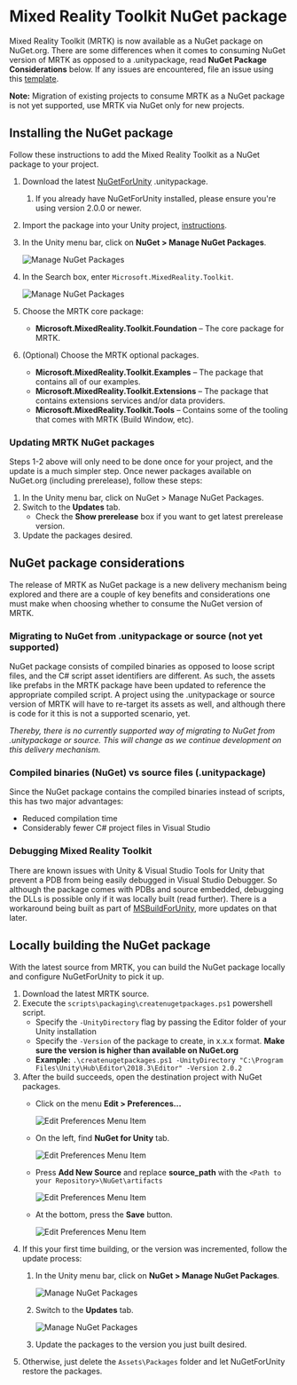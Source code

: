 # Mixed Reality Toolkit NuGet package

Mixed Reality Toolkit (MRTK) is now available as a NuGet package on NuGet.org. There are some differences when it comes to consuming NuGet version of MRTK as opposed to a .unitypackage, read **NuGet Package Considerations** below. If any issues are encountered, file an issue using this [template](https://github.com/microsoft/MixedRealityToolkit-Unity/issues/new?assignees=&labels=Bug,Package%20Management%20-%20NuGet&template=bug-report.md&title=).

**Note:** Migration of existing projects to consume MRTK as a NuGet package is not yet supported, use MRTK via NuGet only for new projects.

## Installing the NuGet package

Follow these instructions to add the Mixed Reality Toolkit as a NuGet package to your project.

1. Download the latest [NuGetForUnity](https://github.com/GlitchEnzo/NuGetForUnity/releases/latest) .unitypackage.
    1. If you already have NuGetForUnity installed, please ensure you're using version 2.0.0 or newer.
1. Import the package into your Unity project, [instructions](https://docs.unity3d.com/Manual/AssetPackages.html).
1. In the Unity menu bar, click on **NuGet > Manage NuGet Packages**.

    ![Manage NuGet Packages](Images/NuGet/ManageNuGetPackages.png)
1. In the Search box, enter `Microsoft.MixedReality.Toolkit`.

    ![Manage NuGet Packages](Images/NuGet/SearchBox.png)
1. Choose the MRTK core package:
    - **Microsoft.MixedReality.Toolkit.Foundation** – The core package for MRTK.
1. (Optional) Choose the MRTK optional packages.
    - **Microsoft.MixedReality.Toolkit.Examples** – The package that contains all of our examples.
    - **Microsoft.MixedReality.Toolkit.Extensions** – The package that contains extensions services and/or data providers.
    - **Microsoft.MixedReality.Toolkit.Tools** – Contains some of the tooling that comes with MRTK (Build Window, etc).

### Updating MRTK NuGet packages

Steps 1-2 above will only need to be done once for your project, and the update is a much simpler step. Once newer packages available on NuGet.org (including prerelease), follow these steps:

1. In the Unity menu bar, click on NuGet > Manage NuGet Packages.
1. Switch to the **Updates** tab.
    - Check the **Show prerelease** box if you want to get latest prerelease version.
1. Update the packages desired.

## NuGet package considerations

The release of MRTK as NuGet package is a new delivery mechanism being explored and there are a couple of key benefits and considerations one must make when choosing whether to consume the NuGet version of MRTK.

### Migrating to NuGet from .unitypackage or source (not yet supported)

NuGet package consists of compiled binaries as opposed to loose script files, and the C# script asset identifiers are different. As such, the assets like prefabs in the MRTK package have been updated to reference the appropriate compiled script. A project using the .unitypackage or source version of MRTK will have to re-target its assets as well, and although there is code for it this is not a supported scenario, yet.

*Thereby, there is no currently supported way of migrating to NuGet from .unitypackage or source. This will change as we continue development on this delivery mechanism.*

### Compiled binaries (NuGet) vs source files (.unitypackage)

Since the NuGet package contains the compiled binaries instead of scripts, this has two major advantages:

- Reduced compilation time
- Considerably fewer C# project files in Visual Studio

### Debugging Mixed Reality Toolkit

There are known issues with Unity & Visual Studio Tools for Unity that prevent a PDB from being easily debugged in Visual Studio Debugger. So although the package comes with PDBs and source embedded, debugging the DLLs is possible only if it was locally built (read further). There is a workaround being built as part of [MSBuildForUnity](https://github.com/microsoft/MSBuildForUnity/), more updates on that later.

## Locally building the NuGet package

With the latest source from MRTK, you can build the NuGet package locally and configure NuGetForUnity to pick it up.

1. Download the latest MRTK source.
1. Execute the `scripts\packaging\createnugetpackages.ps1` powershell script.
    - Specify the `-UnityDirectory` flag by passing the Editor folder of your Unity installation
    - Specify the `-Version` of the package to create, in x.x.x format. **Make sure the version is higher than available on NuGet.org**
    - **Example:** `.\createnugetpackages.ps1 -UnityDirectory "C:\Program Files\Unity\Hub\Editor\2018.3\Editor" -Version 2.0.2`
1. After the build succeeds, open the destination project with NuGet packages.
    - Click on the menu **Edit > Preferences...**

        ![Edit Preferences Menu Item](Images/NuGet/ProjectPreferences.png)
    - On the left, find **NuGet for Unity** tab.

        ![Edit Preferences Menu Item](Images/NuGet/NuGetForUnityPreferencesTab.png)
    - Press **Add New Source** and replace **source_path** with the `<Path to your Repository>\NuGet\artifacts`

        ![Edit Preferences Menu Item](Images/NuGet/AddNewSource.png)
    - At the bottom, press the **Save** button.

        ![Edit Preferences Menu Item](Images/NuGet/SaveNewSource.png)
1. If this your first time building, or the version was incremented, follow the update process:
    1. In the Unity menu bar, click on **NuGet > Manage NuGet Packages**.

        ![Manage NuGet Packages](Images/NuGet/ManageNuGetPackages.png)
    1. Switch to the **Updates** tab.

        ![Manage NuGet Packages](Images/NuGet/UpdatesTab.png)
    1. Update the packages to the version you just built desired.
1. Otherwise, just delete the `Assets\Packages` folder and let NuGetForUnity restore the packages.
